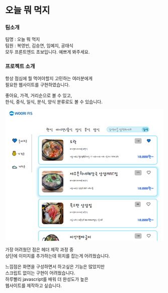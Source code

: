 # 오늘 뭐 먹지

### 팀소개
팀명 : 오늘 뭐 먹지  
팀원 : 복영빈, 김승연, 임예지, 공태식  
모두 프론트엔드 초보입니다. 예쁘게 봐주세요.

### 프로젝트 소개
항상 점심에 뭘 먹어야할지 고민하는 여러분에게  
필요한 웹사이트를 구현하였습니다.  
  
좋아요, 가격, 거리순으로 볼 수 있고,  
한식, 중식, 일식, 분식, 양식 분류로도 볼 수 있습니다.  

![site imgae](/image/site.png)

  
가장 어려웠던 점은 헤더 제작 과정 중  
상단에 이미지를 추가하는데 위치를 잡는게 어려웠습니다.  






느낌점은 화면을 구성하면서 하고싶은 기능은 많았지만  
스크립트 없이는 구현이 어려웠습니다.  
하루빨리 javascript를 배워 더 완성도가 높은  
웹사이트를 제작하고 싶습니다.
